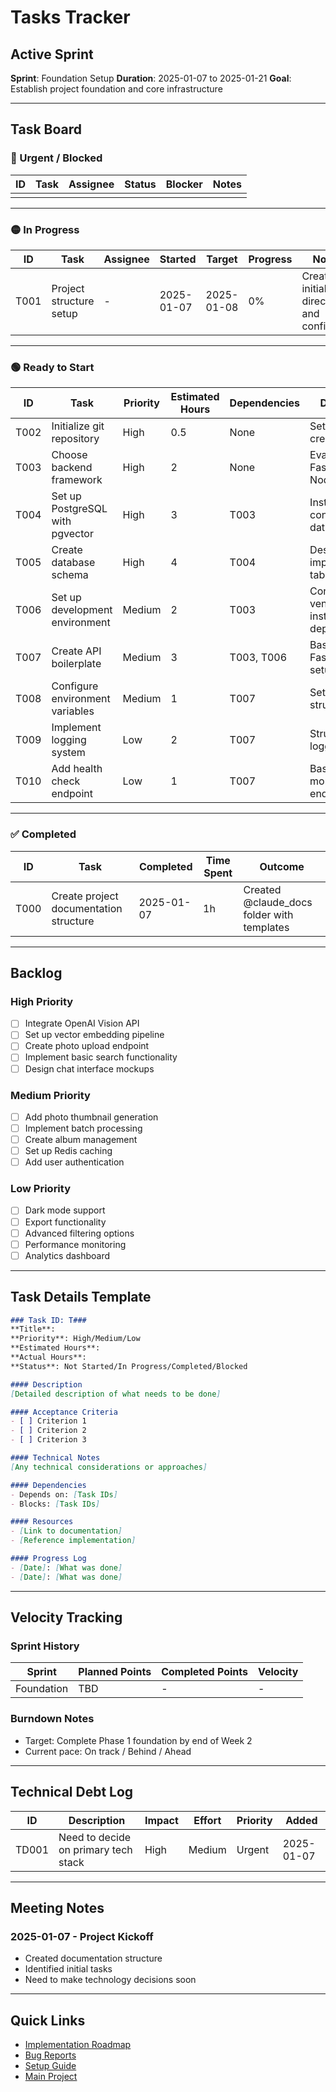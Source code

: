 # Tasks Tracker

## Active Sprint
**Sprint**: Foundation Setup
**Duration**: 2025-01-07 to 2025-01-21
**Goal**: Establish project foundation and core infrastructure

---

## Task Board

### 🔴 Urgent / Blocked

| ID | Task | Assignee | Status | Blocker | Notes |
|----|------|----------|--------|---------|-------|
| | | | | | |

---

### 🟡 In Progress

| ID | Task | Assignee | Started | Target | Progress | Notes |
|----|------|----------|---------|--------|----------|-------|
| T001 | Project structure setup | - | 2025-01-07 | 2025-01-08 | 0% | Creating initial directories and configs |

---

### 🟢 Ready to Start

| ID | Task | Priority | Estimated Hours | Dependencies | Description |
|----|------|----------|-----------------|--------------|-------------|
| T002 | Initialize git repository | High | 0.5 | None | Set up git, create .gitignore |
| T003 | Choose backend framework | High | 2 | None | Evaluate Python FastAPI vs Node.js options |
| T004 | Set up PostgreSQL with pgvector | High | 3 | T003 | Install and configure database |
| T005 | Create database schema | High | 4 | T004 | Design and implement tables |
| T006 | Set up development environment | Medium | 2 | T003 | Configure venv/npm, install dependencies |
| T007 | Create API boilerplate | Medium | 3 | T003, T006 | Basic FastAPI/Express setup |
| T008 | Configure environment variables | Medium | 1 | T007 | Set up .env structure |
| T009 | Implement logging system | Low | 2 | T007 | Structured logging setup |
| T010 | Add health check endpoint | Low | 1 | T007 | Basic monitoring endpoint |

---

### ✅ Completed

| ID | Task | Completed | Time Spent | Outcome |
|----|------|-----------|------------|---------|
| T000 | Create project documentation structure | 2025-01-07 | 1h | Created @claude_docs folder with templates |

---

## Backlog

### High Priority
- [ ] Integrate OpenAI Vision API
- [ ] Set up vector embedding pipeline
- [ ] Create photo upload endpoint
- [ ] Implement basic search functionality
- [ ] Design chat interface mockups

### Medium Priority
- [ ] Add photo thumbnail generation
- [ ] Implement batch processing
- [ ] Create album management
- [ ] Set up Redis caching
- [ ] Add user authentication

### Low Priority
- [ ] Dark mode support
- [ ] Export functionality
- [ ] Advanced filtering options
- [ ] Performance monitoring
- [ ] Analytics dashboard

---

## Task Details Template

```markdown
### Task ID: T###
**Title**: 
**Priority**: High/Medium/Low
**Estimated Hours**: 
**Actual Hours**: 
**Status**: Not Started/In Progress/Completed/Blocked

#### Description
[Detailed description of what needs to be done]

#### Acceptance Criteria
- [ ] Criterion 1
- [ ] Criterion 2
- [ ] Criterion 3

#### Technical Notes
[Any technical considerations or approaches]

#### Dependencies
- Depends on: [Task IDs]
- Blocks: [Task IDs]

#### Resources
- [Link to documentation]
- [Reference implementation]

#### Progress Log
- [Date]: [What was done]
- [Date]: [What was done]
```

---

## Velocity Tracking

### Sprint History
| Sprint | Planned Points | Completed Points | Velocity |
|--------|---------------|------------------|----------|
| Foundation | TBD | - | - |

### Burndown Notes
- Target: Complete Phase 1 foundation by end of Week 2
- Current pace: On track / Behind / Ahead

---

## Technical Debt Log

| ID | Description | Impact | Effort | Priority | Added |
|----|-------------|--------|--------|----------|-------|
| TD001 | Need to decide on primary tech stack | High | Medium | Urgent | 2025-01-07 |

---

## Meeting Notes

### 2025-01-07 - Project Kickoff
- Created documentation structure
- Identified initial tasks
- Need to make technology decisions soon

---

## Quick Links
- [Implementation Roadmap](./01_IMPLEMENTATION_ROADMAP.md)
- [Bug Reports](./03_BUG_REPORTS.md)
- [Setup Guide](./04_PROJECT_SETUP.md)
- [Main Project](../CLAUDE.md)